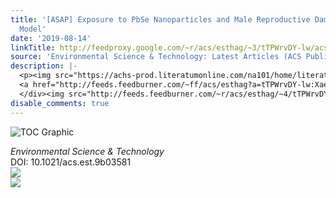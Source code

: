 ```yaml
---
title: '[ASAP] Exposure to PbSe Nanoparticles and Male Reproductive Damage in a Rat
  Model'
date: '2019-08-14'
linkTitle: http://feedproxy.google.com/~r/acs/esthag/~3/tTPWrvDY-lw/acs.est.9b03581
source: 'Environmental Science & Technology: Latest Articles (ACS Publications)'
description: |-
  <p><img src="https://achs-prod.literatumonline.com/na101/home/literatum/publisher/achs/journals/content/esthag/0/esthag.ahead-of-print/acs.est.9b03581/20190814/images/medium/es9b03581_0003.gif" alt="TOC Graphic"/></p><div><cite>Environmental Science & Technology</cite></div><div>DOI: 10.1021/acs.est.9b03581</div><div class="feedflare">
  <a href="http://feeds.feedburner.com/~ff/acs/esthag?a=tTPWrvDY-lw:XaeEfOC0Om0:yIl2AUoC8zA"><img src="http://feeds.feedburner.com/~ff/acs/esthag?d=yIl2AUoC8zA" border="0"></img></a>
  </div><img src="http://feeds.feedburner.com/~r/acs/esthag/~4/tTPWrvDY-lw" ...
disable_comments: true
---
```

<p><img src="https://achs-prod.literatumonline.com/na101/home/literatum/publisher/achs/journals/content/esthag/0/esthag.ahead-of-print/acs.est.9b03581/20190814/images/medium/es9b03581_0003.gif" alt="TOC Graphic"/></p><div><cite>Environmental Science & Technology</cite></div><div>DOI: 10.1021/acs.est.9b03581</div><div class="feedflare">
<a href="http://feeds.feedburner.com/~ff/acs/esthag?a=tTPWrvDY-lw:XaeEfOC0Om0:yIl2AUoC8zA"><img src="http://feeds.feedburner.com/~ff/acs/esthag?d=yIl2AUoC8zA" border="0"></img></a>
</div><img src="http://feeds.feedburner.com/~r/acs/esthag/~4/tTPWrvDY-lw" ...